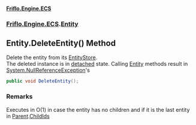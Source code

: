 #### [Friflo.Engine.ECS](index.md 'index')
### [Friflo.Engine.ECS](Friflo.Engine.ECS.md 'Friflo.Engine.ECS').[Entity](Entity.md 'Friflo.Engine.ECS.Entity')

## Entity.DeleteEntity() Method

Delete the entity from its [EntityStore](EntityStore.md 'Friflo.Engine.ECS.EntityStore').<br/>
The deleted instance is in [detached](StoreOwnership.md#Friflo.Engine.ECS.StoreOwnership.detached 'Friflo.Engine.ECS.StoreOwnership.detached') state.
Calling [Entity](Entity.md 'Friflo.Engine.ECS.Entity') methods result in [System.NullReferenceException](https://docs.microsoft.com/en-us/dotnet/api/System.NullReferenceException 'System.NullReferenceException')'s

```csharp
public void DeleteEntity();
```

### Remarks
Executes in O(1) in case the entity has no children and if it is the last entity in [Parent](Entity.Parent.md 'Friflo.Engine.ECS.Entity.Parent').[ChildIds](Entity.ChildIds.md 'Friflo.Engine.ECS.Entity.ChildIds')